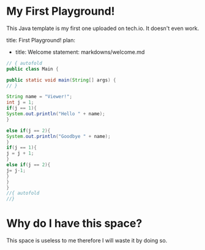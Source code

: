 # My First Playground!

This Java template is my first one uploaded on tech.io. It doesn't even work.

title: First Playground!
plan:
  - title: Welcome
    statement: markdowns/welcome.md


```java runnable
// { autofold
public class Main {

public static void main(String[] args) {
// }

String name = "Viewer!";
int j = 1;
if(j == 1){
System.out.println("Hello " + name);
}

else if(j == 2){
System.out.println("Goodbye " + name);
}
if(j == 1){
j = j + 1;
}
else if(j == 2){
j= j-1;
}
}
}
//{ autofold
//}
```

# Why do I have this space?

This space is useless to me therefore I will waste it by doing so.
